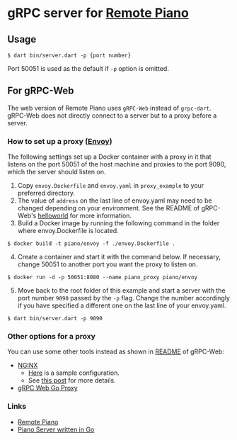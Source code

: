 # gRPC server for [Remote Piano](https://github.com/kaboc/flutter_remote_piano)

## Usage

```
$ dart bin/server.dart -p {port number}
```

Port 50051 is used as the default if `-p` option is omitted.

## For gRPC-Web

The web version of Remote Piano uses `gRPC-Web` instead of `grpc-dart`.
gRPC-Web does not directly connect to a server but to a proxy before a server.

### How to set up a proxy ([Envoy](https://www.envoyproxy.io/))

The following settings set up a Docker container with a proxy in it that listens on the port 50051 of the host machine and proxies to the port 9090, which the server should listen on.

1. Copy `envoy.Dockerfile` and `envoy.yaml` in `proxy_example` to your preferred directory.
2. The value of `address` on the last line of envoy.yaml may need to be changed depending on your environment.
See the README of gRPC-Web's [helloworld](https://github.com/grpc/grpc-web/tree/master/net/grpc/gateway/examples/helloworld) for more information.
3. Build a Docker image by running the following command in the folder where envoy.Dockerfile is located.  
```
$ docker build -t piano/envoy -f ./envoy.Dockerfile .
```
4. Create a container and start it with the command below.
If necessary, change 50051 to another port you want the proxy to listen on.  
```
$ docker run -d -p 50051:8080 --name piano_proxy piano/envoy
```
5. Move back to the root folder of this example and start a server with the port number `9090` passed by the `-p` flag.
Change the number accordingly if you have specified a different one on the last line of your envoy.yaml.  
```
$ dart bin/server.dart -p 9090
```

### Other options for a proxy

You can use some other tools instead as shown in [README](https://www.envoyproxy.io/) of gRPC-Web:

* [NGINX](https://www.nginx.com/)
    * [Here](https://github.com/grpc/grpc-web/blob/master/net/grpc/gateway/examples/echo/nginx.conf) is a sample configuration.
    * See [this post](https://www.nginx.com/blog/nginx-1-13-10-grpc/) for more details.
* [gRPC Web Go Proxy](https://github.com/improbable-eng/grpc-web/tree/master/go/grpcwebproxy)

### Links

* [Remote Piano](https://github.com/kaboc/flutter_remote_piano)
* [Piano Server written in Go](https://github.com/kaboc/piano_server_go)
